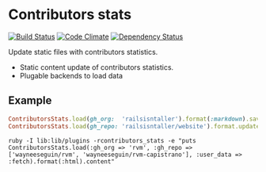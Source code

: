 # Contributors stats

[![Build Status](https://travis-ci.org/mpapis/contributors_stats.png?branch=master)](https://travis-ci.org/mpapis/contributors_stats)
[![Code Climate](https://codeclimate.com/github/mpapis/contributors_stats.png)](https://codeclimate.com/github/mpapis/contributors_stats)
[![Dependency Status](https://gemnasium.com/mpapis/contributors_stats.png)](https://gemnasium.com/mpapis/contributors_stats)

Update static files with contributors statistics.

* Static content update of contributors statistics.
* Plugable backends to load data

## Example

```ruby
ContributorsStats.load(gh_org:  'railsisntaller').format(:markdown).save('public/contributors.md')
ContributorsStats.load(gh_repo: 'railsisntaller/website').format.update('public/index.html')
```

```shell
ruby -I lib:lib/plugins -rcontributors_stats -e "puts ContributorsStats.load(:gh_org => 'rvm', :gh_repo => ['wayneeseguin/rvm', 'wayneeseguin/rvm-capistrano'], :user_data => :fetch).format(:html).content"
```
